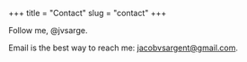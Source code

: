 +++
title = "Contact"
slug = "contact"
+++

Follow me, @jvsarge.

Email is the best way to reach me: jacobvsargent@gmail.com.
